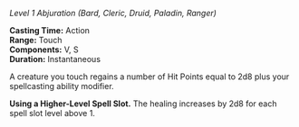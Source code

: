 _Level 1 Abjuration (Bard, Cleric, Druid, Paladin, Ranger)_

**Casting Time:** Action  
**Range:** Touch  
**Components:** V, S  
**Duration:** Instantaneous

A creature you touch regains a number of Hit Points equal to 2d8 plus your spellcasting ability modifier.

**Using a Higher-Level Spell Slot.** The healing increases by 2d8 for each spell slot level above 1.